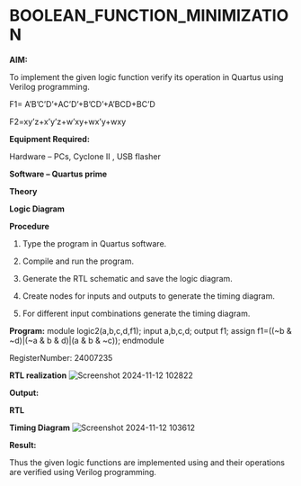 # BOOLEAN_FUNCTION_MINIMIZATION

**AIM:**

To implement the given logic function verify its operation in Quartus using Verilog programming.

F1= A’B’C’D’+AC’D’+B’CD’+A’BCD+BC’D 

F2=xy’z+x’y’z+w’xy+wx’y+wxy

**Equipment Required:**

Hardware – PCs, Cyclone II , USB flasher

**Software – Quartus prime**

**Theory**

**Logic Diagram**

**Procedure**

1.	Type the program in Quartus software.

2.	Compile and run the program.

3.	Generate the RTL schematic and save the logic diagram.

4.	Create nodes for inputs and outputs to generate the timing diagram.

5.	For different input combinations generate the timing diagram.


**Program:**
module logic2(a,b,c,d,f1);
input a,b,c,d;
output f1;
assign f1=((~b & ~d)|(~a & b & d)|(a & b & ~c));
endmodule


 RegisterNumber: 24007235


**RTL realization**
![Screenshot 2024-11-12 102822](https://github.com/user-attachments/assets/14cc4217-9a75-4153-9059-768b9c94316b)

**Output:**

**RTL**

**Timing Diagram**
![Screenshot 2024-11-12 103612](https://github.com/user-attachments/assets/75a0c9e1-f85a-4985-9058-2165381dbde7)

**Result:**

Thus the given logic functions are implemented using and their operations are verified using Verilog programming.

